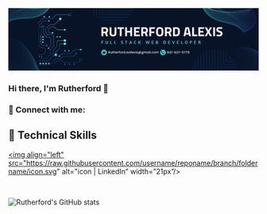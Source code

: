 <img src="img/BAF928D1-2106-4FA4-8D8F-DDD2B1B4BEF5.png" alt="my banner">

### Hi there, I'm Rutherford 👋

### 🤝 Connect with me:

## 💼 Technical Skills
<a href="https://www.linkedin.com/in/yushi95/"><img align="left" src="https://raw.githubusercontent.com/username/reponame/branch/foldername/icon.svg" alt="icon | LinkedIn” width=”21px”/></a>

<img scr="https://img.shields.io/badge/React-20232A?style=for-the-badge&logo=react&logoColor=61DAFB">

<img scr="https://img.shields.io/badge/Redux-593D88?style=for-the-badge&logo=redux&logoColor=white">

<img scr="	https://img.shields.io/badge/SQLite-07405E?style=for-the-badge&logo=sqlite&logoColor=white">

<img scr="https://img.shields.io/badge/Heroku-430098?style=for-the-badge&logo=heroku&logoColor=white">

<img scr="https://img.shields.io/badge/json%20web%20tokens-323330?style=for-the-badge&logo=json-web-tokens&logoColor=pink">

<img scr="https://img.shields.io/badge/Express.js-404D59?style=for-the-badge">

<img scr="https://img.shields.io/badge/HTML5-E34F26?style=for-the-badge&logo=html5&logoColor=white">

<img scr="https://img.shields.io/badge/JavaScript-323330?style=for-the-badge&logo=javascript&logoColor=F7DF1E">

<img scr="https://img.shields.io/badge/Node.js-43853D?style=for-the-badge&logo=node.js&logoColor=white">

<img scr="https://img.shields.io/badge/JavaScript-323330?style=for-the-badge&logo=javascript&logoColor=F7DF1E">

<img scr="https://img.shields.io/badge/CSS-239120?&style=for-the-badge&logo=css3&logoColor=white">

<img scr="https://img.shields.io/badge/HTML-239120?style=for-the-badge&logo=html5&logoColor=white">

<img scr="">
<img scr="">



![Rutherford's GitHub stats](https://github-readme-stats.vercel.app/api?username=Rutherford-Git&show_icons=true&theme=tokyonight)


<!--
**Rutherford-Git/Rutherford-Git** is a ✨ _special_ ✨ repository because its `README.md` (this file) appears on your GitHub profile.

Here are some ideas to get you started:

- 🔭 I’m currently working on ...
- 🌱 I’m currently learning ...
- 👯 I’m looking to collaborate on ...
- 🤔 I’m looking for help with ...
- 💬 Ask me about ...
- 📫 How to reach me: ...
- 😄 Pronouns: ...
- ⚡ Fun fact: ...
-->
